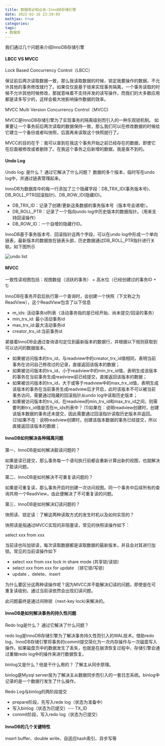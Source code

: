 ```yaml
---
title: 数据库必知必会-InnoDB存储引擎
date: 2022-02-16 23:20:03
mathjax: true
categories: 
tags: 
- 数据库
---
```


我们通过几个问题来介绍InnoDB存储引擎

#### LBCC  VS MVCC

Lock Based Concurrency Control（LBCC）

保证前后两次读取数据一致，那么我读取数据的时候，锁定我要操作的数据，不允许其他的事务修改就行了。如果仅仅是基于锁来实现事务隔离，一个事务读取的时候不允许其他时候修改，那就意味着不支持并发的读写操作，而我们的大多数应用都是读多写少的，这样会极大地影响操作数据的效率。

MVCC Multi Version Concurrency Control（MVCC)

MVCC是InnoDB存储引擎为了实现事务的隔离级别而引入的一种乐观锁机制。
如果要让一个事务前后两次读取的数据保持一致，那么我们可以在修改数据的时候给它建立一个备份或者叫快照，后面再来读取这个快照就行了。

MVCC的目的在于：我可以查到在我这个事务开始之前已经存在的数据，即使它在后面被修改或者删除了。在我这个事务之后新增的数据，我是查不到的。

#### Undo Log

Undo log: 是什么？ 通过它解决了什么问题？ 数据的多个版本，临时写在undo log中，并通过链表管理起来。

InnoDB为数据库中的每一行添加了三个隐藏字段：DB_TRX_ID(事务版本号)、DB_ROLL_PTR(回滚指针)、DB_ROW_ID(隐藏ID)。

- DB_TRX_ID：记录了创建/更新这条数据的事务版本号（版本号会递增）。
- DB_ROLL_PTR：记录了一个指向undo log中历史版本的数据指针。（用来支持回滚操作）
- DB_ROW_ID：一个自增的隐藏行ID。

InnoDB基于事务版本号、回滚指针这两个字段，可以在undo log中形成一个单向链表，最新版本的数据放在链表头部，历史数据通过DB_ROLL_PTR指针进行关联。如下图所示

![undo list](https://pic1.zhimg.com/80/v2-85a123161b23631a22e89313e76caa2c_1440w.jpg)

#### MVCC

一致性读视图包括：视图数组（活跃的事务） + 高水位（已经创建过的事务ID + 1）

InnoDB在事务开启后执行第一个查询时，会创建一个快照（下文称之为ReadView），这个ReadView包含了以下信息

- m_ids: 活动事务id列表（活动事务指的是已经开始、尚未提交/回滚的事务）
- min_trx_id: 最小活动事务id
- max_trx_id:最大活动事务id
- creator_trx_id:当前事务id

紧接着InnoDB会通过查询语句定位到最新版本的数据行，并根据以下规则获取到可以访问的数据版本。

- 如果被访问版本的trx_id，与readview中的creator_trx_id值相同，表明当前事务在访问自己修改过的记录，直接返回该版本的数据；
- 如果被访问版本的trx_id，小于readview中的min_trx_id值，表明生成该版本的事务在当前事务生成readview前已经提交，直接返回该版本的数据；
- 如果被访问版本的trx_id，大于或等于readview中的max_trx_id值，表明生成该版本的事务在当前事务生成readview后才开启，此时该版本不可以被当前事务访问，需要通过隐藏的回滚指针从undo log中读取历史版本；
- 如果被访问版本的trx_id，在readview的min_trx_id和max_trx_id之间，则需要判断trx_id值是否在m_ids列表中？
(1)如果在：说明readview创建时，创建该版本数据的事务还未提交，因此需要通过回滚指针读取历史版本并返回。
(2)如果不在：说明readview创建时，创建该版本数据的事务已经提交，所以直接返回该版本的数据；

#### InnoDB如何解决各种隔离问题

第一、InnoDB是如何解决脏读问题的？

如果是读已提交，那么事务每一个语句执行前都会重新计算出新的视图，也就解决了脏读问题。

第二、InnoDB是如何解决不可重复读问题的？

如果是可重复读，那么事务开启时创建一次访问视图。同一个事务中后续所有的查询共用一个ReadView，由此便解决了不可重复读的问题。

第三、InnoDB是如何解决幻读问题的？

快照读、锁定读：了解这两种读取方式的发生时机以及如何实现的？

快照读是指通过MVCC实现的非阻塞读，常见的快照读操作如下：

select xxx from xxx

当前读也叫加锁读，每次读取数据都是读取数据的最新版本，并且会对其进行加锁。常见的当前读操作如下

- select xxx from xxx lock in share mode (共享锁/读锁)
- select xxx from xxx for update （排它锁/写锁）
- update 、delete、insert

为什么要区分这两种读操作呢？因为MVCC并不能解决幻读的问题。即使是在可重复读级别，通过当前读依然会出现幻读问题。

此问题最终是通过间隙锁（next-key lock)来解决的。

#### InnoDB是如何解决事务的持久性问题

Redo log是什么？ 通过它解决了什么问题？

redo log是InnoDB存储引擎为了解决事务持久性而引入的WAL技术。借助redo log，InnoDB存储引擎将事务的commit提交简化为一次内存操作与一次磁盘写入操作。如果磁盘页中的数据发生了丢失，也就是在崩溃恢复过程中，存储引擎会通过重做redo log中的操作来进行数据恢复。

binlog又是什么？他是干什么用的？ 了解主从同步原理。

binlog是Mysql server层为了解决主从数据同步而引入的一套日志系统。binlog中记录的是一个数据行发生了什么操作。

Redo Log与binlog的两阶段提交

- prepare阶段，先写入rede log（状态为准备中）
- 写入binlog（状态为已提交）--- TX_ID
- commit阶段，写入redo log（状态为已提交）


#### InnoDB的几个关键特性

insert buffer、double write、自适应hash索引、异步写等
